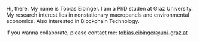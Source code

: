 Hi, there. My name is Tobias Eibinger. 
I am a PhD studen at Graz University. 
My research interest lies in nonstationary macropanels and environmental economics.
Also interested in Blockchain Technology.

If you wanna collaborate, please contact me:
tobias.eibinger@uni-graz.at


<!---
eibinget/eibinget is a ✨ special ✨ repository because its `README.md` (this file) appears on your GitHub profile.
You can click the Preview link to take a look at your changes.
--->
